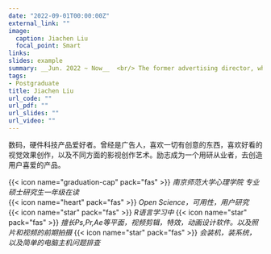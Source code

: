 ```yaml
---
date: "2022-09-01T00:00:00Z"
external_link: ""
image:
  caption: Jiachen Liu
  focal_point: Smart
links:
slides: example
summary: __Jun. 2022 ~ Now__  <br/> The former advertising director, who loves digital,film and design, is now working hard for user research.
tags:
- Postgraduate
title: Jiachen Liu
url_code: ""
url_pdf: ""
url_slides: ""
url_video: ""
---
```

数码，硬件科技产品爱好者。曾经是广告人，喜欢一切有创意的东西，喜欢好看的视觉效果创作，以及不同方面的影视创作艺术。励志成为一个用研从业者，去创造用户喜爱的产品。

{{< icon name="graduation-cap" pack="fas" >}} _南京师范大学心理学院 专业硕士研究生一年级在读_  
{{< icon name="heart" pack="fas" >}} _Open Science，可用性，用户研究_  
{{< icon name="star" pack="fas" >}} _R语言学习中_
{{< icon name="star" pack="fas" >}} _擅长Ps,Pr,Ae等平面，视频剪辑，特效，动画设计软件。以及照片和视频的前期拍摄_
{{< icon name="star" pack="fas" >}} _会装机，装系统，以及简单的电脑主机问题排查_